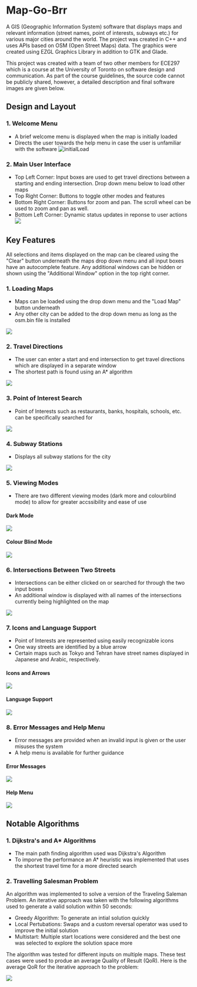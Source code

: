 # Map-Go-Brr

A GIS (Geographic Information System) software that displays maps and relevant information (street names, point of interests, subways etc.) for various major cities around the world. The project was created in C++ and uses APIs based on OSM (Open Street Maps) data. The graphics were created using EZGL Graphics Library in addition to GTK and Glade.

This project was created with a team of two other members for ECE297 which is a course at the University of Toronto on software design and communication. As part of the course guidelines, the source code cannot be publicly shared, however, a detailed description and final software images are given below.

## Design and Layout

### 1. Welcome Menu
- A brief welcome menu is displayed when the map is initially loaded
- Directs the user towards the help menu in case the user is unfamiliar with the software
![initialLoad](https://user-images.githubusercontent.com/69488258/120865339-d9b2c680-c55b-11eb-9513-e92ff1e13966.png)

### 2. Main User Interface

- Top Left Corner: Input boxes are used to get travel directions between a starting and ending intersection. Drop down menu below to load other maps
- Top Right Corner: Buttons to toggle other modes and features
- Bottom Right Corner: Buttons for zoom and pan. The scroll wheel can be used to zoom and pan as well.
- Bottom Left Corner: Dynamic status updates in reponse to user actions
![](https://github.com/lilkarti/297MAP/blob/main/Images/mainUI.jpg)

## Key Features
All selections and items displayed on the map can be cleared using the "Clear" button underneath the maps drop down menu and all input boxes have an autocomplete feature. Any additional windows can be hidden or shown using the "Additional Window" option in the top right corner.

### 1. Loading Maps 
- Maps can be loaded using the drop down menu and the "Load Map" button underneath
- Any other city can be added to the drop down menu as long as the osm.bin file is installed

![](https://github.com/lilkarti/297MAP/blob/main/Images/loadMap.gif)

### 2. Travel Directions
- The user can enter a start and end intersection to get travel directions which are displayed in a separate window
- The shortest path is found using an A* algorithm

![](https://github.com/lilkarti/297MAP/blob/main/Images/travelDirections.png)

### 3. Point of Interest Search
- Point of Interests such as restaurants, banks, hospitals, schools, etc. can be specifically searched for

![](https://github.com/lilkarti/297MAP/blob/main/Images/POISearch.png)

### 4. Subway Stations
- Displays all subway stations for the city

![](https://github.com/lilkarti/297MAP/blob/main/Images/subwayStations.png)

### 5. Viewing Modes
- There are two different viewing modes (dark more and colourblind mode) to allow for greater accssibility and ease of use

#### Dark Mode 
![](https://github.com/lilkarti/297MAP/blob/main/Images/darkMode.png)

#### Colour Blind Mode 
![](https://github.com/lilkarti/297MAP/blob/main/Images/colourblindMode.png)

### 6. Intersections Between Two Streets
- Intersections can be either clicked on or searched for through the two input boxes
- An additional window is displayed with all names of the intersections currently being highlighted on the map

![](https://github.com/lilkarti/297MAP/blob/main/Images/intersectionsBetweenTwoStreets.gif)

### 7. Icons and Language Support

- Point of Interests are represented using easily recognizable icons
- One way streets are identified by a blue arrow
- Certain maps such as Tokyo and Tehran have street names displayed in Japanese and Arabic, respectively.

#### Icons and Arrows 

![](https://github.com/lilkarti/297MAP/blob/main/Images/iconsAndArrows.png)


#### Language Support  

![](https://github.com/lilkarti/297MAP/blob/main/Images/languageSupport.png)

### 8. Error Messages and Help Menu


- Error messages are provided when an invalid input is given or the user misuses the system
- A help menu is available for further guidance

#### Error Messages
![](https://github.com/lilkarti/297MAP/blob/main/Images/errorMessages.png)


#### Help Menu 

![](https://github.com/lilkarti/297MAP/blob/main/Images/helpMenu.png)

## Notable Algorithms

### 1. Dijkstra's and A* Algorithms

- The main path finding algorithm used was Dijkstra's Algorithm
- To imporve the performance an A* heuristic was implemented that uses the shortest travel time for a more directed search

### 2. Travelling Salesman Problem 

An algorithm was implemented to solve a version of the Traveling Saleman Problem. An iterative approach was taken with the following algorithms used to generate a valid solution within 50 seconds:

- Greedy Algorithm: To generate an intial solution quickly
- Local Pertubations: Swaps and a custom reversal operator was used to improve the initial solution
- Multistart: Multiple start locations were considered and the best one was selected to explore the solution space more

The algorithm was tested for different inputs on multiple maps. These test cases were used to produe an average Quality of Result (QoR). Here is the average QoR for the iterative approach to the problem:


![](https://github.com/lilkarti/297MAP/blob/main/Images/m4Improvement.png)



